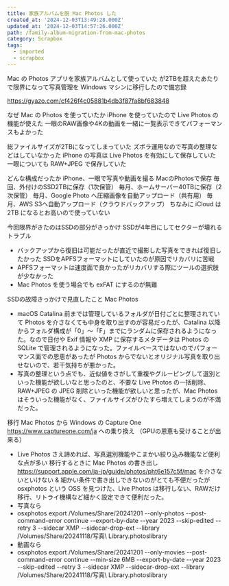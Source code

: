 ```yaml
---
title: 家族アルバムを脱 Mac Photos した
created_at: '2024-12-03T13:49:28.000Z'
updated_at: '2024-12-03T14:57:26.000Z'
path: /family-album-migration-from-mac-photos
category: Scrapbox
tags:
  - imported
  - scrapbox
---
```

Mac の Photos アプリを家族アルバムとして使っていた
が2TBを超えたあたりで限界になって写真管理を Windows マシンに移行したので備忘録

<https://gyazo.com/cf426f4c05881b4db3f87fa8bf683848>


なぜ Mac の Photos を使っていたか
iPhone を使っていたので Live Photos の機能が使えた
一眼のRAW画像や4Kの動画を一緒に一覧表示できてパフォーマンスもよかった

総ファイルサイズが2TBになってしまっていた
ズボラ運用なので写真の整理などはしていなかった
iPhone の写真は Live Photos を有効にして保存していた
一眼についても RAW+JPEG で保存していた

どんな構成だったか
iPhone、一眼で写真や動画を撮る
MacのPhotosで保存
毎回、外付けのSSD2TBに保存（1次保管）
毎月、ホームサーバー40TBに保存（2次保管）
毎月、Google Photo へ圧縮画像を自動アップロード（共有用） 
毎月、AWS S3へ自動アップロード（クラウドバックアップ）
ちなみに iCloud は 2TB になるとお高いので使っていない

今回限界がきたのはSSDの部分がきっかけ
SSDが4年目にしてセクターが壊れるトラブル
- バックアップから復旧は可能だったが直近で撮影した写真をできれば復旧したかった
SSDをAPFSフォーマットにしていたのが原因でリカバリに苦戦
- APFSフォーマットは速度面で良かったがリカバリする際にツールの選択肢が少なかった
- Mac Photos を使う場合でも exFAT にするのが無難

SSDの故障きっかけで見直したこと
Mac Photos
- macOS Catalina 前までは管理しているフォルダが日付ごとに整理されていて Photos を介さなくても中身を取り出すのが容易だったが、Catalina 以降からフォルダ構成が「0」〜「F」までにランダムに保存されるようになった。なので日付や Exif 情報や XMP に保存するメタデータは Photos の SQLite で管理されるようになった。ファイルベースではないのでパフォーマンス面での恩恵があったが Photos からでないとオリジナル写真を取り出せないので、若干気持ちが悪かった。
- 写真の整理という点でも、近似値をさがして重複やグルーピングして選別といった機能が欲しいなと思ったのと、不要な Live Photos の一括削除、RAW+JPEG の JPEG 削除といった機能が欲しいと思ったが、Mac Photos はそういった機能がなく、ファイルサイズがひたすら増えてしまうのが不満だった。

移行
Mac Photos から Windows の Capture One https://www.captureone.com/ja への乗り換え （GPUの恩恵も受けることが出来る）
- Live Photos さえ諦めれば、写真選別機能やこまかい絞り込み機能など便利な点が多い
移行するときに Mac Photos の書き出し https://support.apple.com/ja-jp/guide/photos/pht6e157c5f/mac を介さないといけない & 細かい条件で書き出しできないのがとても不便だったが osxphotos という OSS を見つけた、Live Photos は移行しない、RAWだけ移行、リトライ機構など細かく設定できて便利だった。
- 写真なら
- osxphotos export /Volumes/Share/20241201 --only-photos --post-command-error continue --export-by-date  --year 2023 --skip-edited --retry 3 --sidecar XMP --sidecar-drop-ext --library /Volumes/Share/20241118/写真\ Library.photoslibrary
- 動画なら
- osxphotos export /Volumes/Share/20241201 --only-movies --post-command-error continue --min-size 6MB --export-by-date  --year 2023 --skip-edited --retry 3 --sidecar XMP --sidecar-drop-ext --library /Volumes/Share/20241118/写真\ Library.photoslibrary



